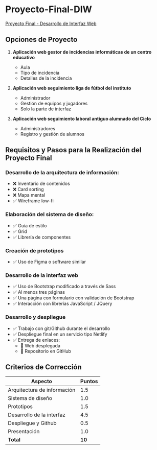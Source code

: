 # Proyecto-Final-DIW
[Proyecto Final - Desarrollo de Interfaz Web](https://ciclos.iesruizgijon.es/mod/assign/view.php?id=17918)

## Opciones de Proyecto

1. **Aplicación web gestor de incidencias informáticas de un centro educativo**
   - Aula
   - Tipo de incidencia
   - Detalles de la incidencia

2. **Aplicación web seguimiento liga de fútbol del instituto**
   - Administrador
   - Gestión de equipos y jugadores
   - Solo la parte de interfaz

3. **Aplicación web seguimiento laboral antiguo alumnado del Ciclo**
   - Administradores
   - Registro y gestión de alumnos

## Requisitos y Pasos para la Realización del Proyecto Final

### Desarrollo de la arquitectura de información:
- ❌ Inventario de contenidos
- ❌ Card sorting
- ❌ Mapa mental
- ✅ Wireframe low-fi

### Elaboración del sistema de diseño:
- ✅ Guía de estilo
- ✅ Grid
- ✅ Librería de componentes

### Creación de prototipos
- ✅ Uso de Figma o software similar

### Desarrollo de la interfaz web
- ✅ Uso de Bootstrap modificado a través de Sass
- ✅ Al menos tres páginas
- ✅ Una página con formulario con validación de Bootstrap
- ✅ Interacción con librerías JavaScript / JQuery

### Desarrollo y despliegue
- ✅ Trabajo con git/Github durante el desarrollo
- ✅ Despliegue final en un servicio tipo Netlify
- ✅ Entrega de enlaces:
  - 🔗 Web desplegada
  - 🔗 Repositorio en GitHub

## Criterios de Corrección

| Aspecto                      | Puntos |
|------------------------------|--------|
| Arquitectura de información  | 1.5    |
| Sistema de diseño            | 1.0    |
| Prototipos                   | 1.5    |
| Desarrollo de la interfaz    | 4.5    |
| Despliegue y Github          | 0.5    |
| Presentación                 | 1.0    |
| **Total**                    | **10** |


